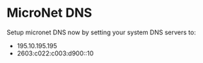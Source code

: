 # MicroNet DNS

Setup micronet DNS now by setting your system DNS servers to:
- 195.10.195.195
- 2603:c022:c003:d900::10

